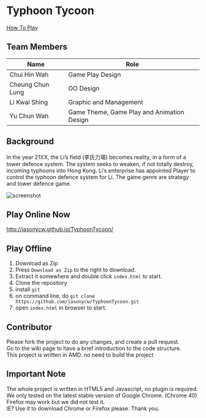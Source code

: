 # Typhoon Tycoon

[How To Play](https://github.com/jasonycw/TyphoonTycoon/wiki/Instructions-%7C-How-To-Play)

## Team Members
Name                | Role
--------------------|-----------
Chui Hin Wah        |Game Play Design
Cheung Chun Lung    |OO Design
Li Kwai Shing       |Graphic and Management
Yu Chun Wah         |Game Theme, Game Play and Animation Design

## Background
In the year 21XX, the Li’s field (李氏力場) becomes reality, in a form of a tower defence system. The system seeks to weaken, if not totally destroy, incoming typhoons into Hong Kong. Li’s enterprise has appointed Player to control the typhoon defence system for Li. The game genre are strategy and tower defence game.

![screenshot](http://i.imgur.com/0QTJuur.png)

## Play Online Now
http://jasonycw.github.io/TyphoonTycoon/

## Play Offline
1. Download as Zip
  1. Press `Download as Zip` to the right to download.
  2. Extract it somewhere and double click `index.html` to start.
2. Clone the repository
  1. install `git`
  2. on command line, do `git clone https://github.com/jasonycw/TyphoonTycoon.git`
  3. open `index.html` in browser to start.

## Contributor
Please fork the project to do any changes, and create a pull request.  
Go to the wiki page to have a brief introduction to the code structure.  
This project is written in AMD. no need to build the project

## Important Note
The whole project is written in HTML5 and Javascript, no plugin is required.  
We only tested on the latest stable version of Google Chrome. (Chrome 40)  
Firefox may work but we did not test it.  
IE? Use it to download Chrome or Firefox please. Thank you.  
